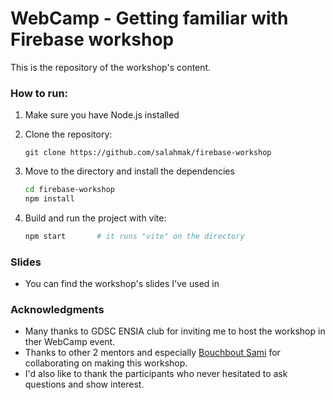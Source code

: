 # WebCamp - Getting familiar with Firebase workshop

This is the repository of the workshop's content.

### How to run:

1. Make sure you have Node.js installed

2. Clone the repository:
   
   ```
   git clone https://github.com/salahmak/firebase-workshop
   ```

3. Move to the directory and install the dependencies
   
   ```bash
   cd firebase-workshop
   npm install    
   ```

4. Build and run the project with vite:
   
   ```bash
   npm start       # it runs "vite" on the directory
   ```

### Slides

- You can find the workshop's slides I've used in []()

### Acknowledgments

- Many thanks to GDSC ENSIA club for inviting me to host the workshop in ther WebCamp event.
- Thanks to other 2 mentors and especially [Bouchbout Sami](https://github.com/BouchboutSami) for collaborating on making this workshop.
- I'd also like to thank the participants who never hesitated to ask questions and show interest.